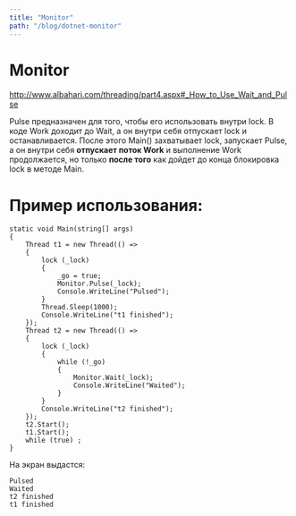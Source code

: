 ```yaml
---
title: "Monitor"
path: "/blog/dotnet-monitor"
---
```

# Monitor

<http://www.albahari.com/threading/part4.aspx#_How_to_Use_Wait_and_Pulse>

Pulse предназначен для того, чтобы его использовать внутри lock. В коде Work доходит до Wait, а он внутри себя отпускает lock и останавливается. После этого Main() захватывает lock, запускает Pulse, а он внутри себя **отпускает поток Work** и выполнение Work продолжается, но только **после того** как дойдет до конца блокировка lock в методе Main.

# Пример использования:

```csarp
static void Main(string[] args) 
{ 
	Thread t1 = new Thread(() =>
	{ 
		lock (_lock) 
		{ 
			_go = true; 
			Monitor.Pulse(_lock); 
			Console.WriteLine("Pulsed"); 
		} 
		Thread.Sleep(1000); 
		Console.WriteLine("t1 finished"); 
	}); 
	Thread t2 = new Thread(() =>
	{ 
		lock (_lock) 
		{ 
			while (!_go) 
			{ 
				Monitor.Wait(_lock); 
				Console.WriteLine("Waited"); 
			} 
		} 
		Console.WriteLine("t2 finished"); 
	}); 
	t2.Start(); 
	t1.Start(); 
	while (true) ; 
}
```

На экран выдастся:

```
Pulsed
Waited
t2 finished
t1 finished
```
  


  


  


  

